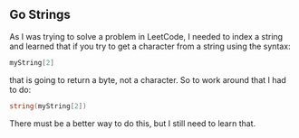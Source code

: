 ## Go Strings

As I was trying to solve a problem in LeetCode, I needed to index a string and learned that if you try to get a character from a string using the syntax:

```go
myString[2]
```

that is going to return a byte, not a character. So to work around that I had to do:

```go
string(myString[2])
```

There must be a better way to do this, but I still need to learn that.
